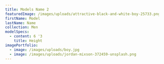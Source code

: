 ```yaml
---
title: Models Name 2
featuredImage: /images/uploads/attractive-black-and-white-boy-25733.png
firstName: Model
lastName: Name
collection: Men
modelSpecs:
  - content: 6 '3
    title: Height
imagePortfolio:
  - image: /images/uploads/boy.jpg
  - image: /images/uploads/jordan-mixson-372459-unsplash.png
---
```



